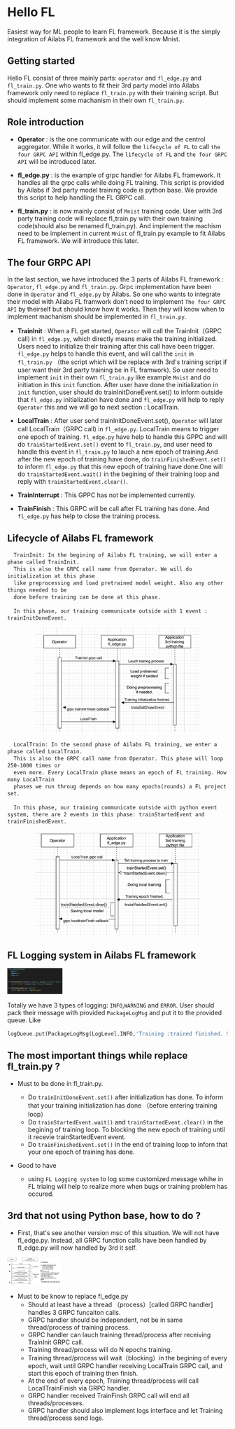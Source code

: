 # Hello FL

Easiest way for ML people to learn FL framework. Because it is the simply integration of Ailabs FL framework and the well know Mnist.

## Getting started

Hello FL consist of three mainly parts: `operator` and `fl_edge.py` and `fl_train.py`.
One who wants to fit their 3rd party model into Ailabs framework only need to replace `fl_train.py` with their training script. But should implement some machanism in their own `fl_train.py`.

## Role introduction

* **Operator** : is the one communicate with our edge and the centrol aggregator.
While it works, it will follow the `lifecycle of FL` to call `the four GRPC API` within fl_edge.py.
The `lifecycle of FL` and `the four GRPC API` will be introduced later.


* **fl_edge.py** : is the example of grpc handler for Ailabs FL framework. It handles all the grpc calls while doing FL training. This script is provided by Ailabs if 3rd party model training code is python base. We provide this script to help handling the FL GRPC call.

* **fl_train.py** : is now mainly consist of `Mnist` training code. User with 3rd party training code will replace fl_train.py with their own training code(should also be renamed fl_train.py). And implement the machism need to be implement in current `Mnist`  of fl_train.py example to fit Ailabs FL framework. We will introduce this later.


## The four GRPC API

In the last section, we have introduced the 3 parts of Ailabs FL framework : `Operator`, `fl_edge.py` and `fl_train.py`. Grpc implementation have been done in `Operator` and `fl_edge.py` by Ailabs. So one who wants to integrate their model with Ailabs FL framwork don't need to implement `The four GRPC API` by theirself but should know how it works. Then they will know when to implement machanism should be implemented in `fl_train.py`.

* **TrainInit** : When a FL get started, `Operator` will call the TrainInit（GRPC call) in `fl_edge.py`, which directly means make the training initialized. Users need to initialize their training after this call have been trigger. `fl_edge.py` helps to handle this event, and will call the `init` in `fl_train.py` （the script which will be replace with 3rd's training script if user want their 3rd party training be in FL framwork). So user need to implement `init` in their own `fl_train.py` like example `Mnist` and do initiation in this `init` function. After user have done the initialization in `init` function, user should do trainInitDoneEvent.set() to inform outside that  `fl_edge.py` initialization have done and `fl_edge.py` will help to reply `Operator` this and we will go to next section : LocalTrain.

* **LocalTrain** : After user send trainInitDoneEvent.set(), `Operator` will later call LocalTrain（GRPC call)  in `fl_edge.py`. LocalTrain means to trigger one epoch of training. `fl_edge.py` have help to handle this GPPC and will do `trainStartedEvent.set()` event to `fl_train.py`, and user need to handle this event in `fl_train.py` to lauch a new epoch of training.And after the new epoch of training have done, do `trainFinishedEvent.set()` to inform `fl_edge.py` that this new epoch of training have done.One will do `trainStartedEvent.wait()` in the begining of their training loop and reply with  `trainStartedEvent.clear()`.


* **TrainInterrupt** : This GPPC has not be implemented currently.

* **TrainFinish** : This GRPC will be call after FL training has done. And `fl_edge.py` has help to close the training process.


## Lifecycle of Ailabs FL framework

```plaintext
  TrainInit: In the begining of Ailabs FL training, we will enter a phase called TrainInit.
  This is also the GRPC call name from Operator. We will do initialization at this phase
  like preprocessing and load pretrained model weight. Also any other things needed to be
  done before training can be done at this phase.

  In this phase, our training communicate outside with 1 event : trainInitDoneEvent.
```
<div align="center"><img src="./assets/msc_1.png" style="width:75%"></img></div>

```plaintext
  LocalTrain: In the second phase of Ailabs FL training, we enter a phase called LocalTrain.
  This is also the GRPC call name from Operator. This phase will loop 250-1000 times or
  even more. Every LocalTrain phase means an epoch of FL training. How many LocalTrain
  phases we run throug depends on how many epochs(rounds) a FL project set.

  In this phase, our training communicate outside with python event system, there are 2 events in this phase: trainStartedEvent and trainFinishedEvent.
```

<div align="center"><img src="./assets/msc_2.png" style="width:75%"></img></div>

## FL Logging system in Ailabs FL framework

<div align="left"><img src="./assets/logging_1.png" style="width:25%"></img></div>


Totally we have 3 types of logging: `INFO`,`WARNING` and `ERROR`.
User should pack their message with provided `PackageLogMsg` and put it to the provided queue. Like

```python
logQueue.put(PackageLogMsg(LogLevel.INFO,'Training :trained finished. Start saving model weight'))
```

## The most important things while replace fl_train.py ?

* Must to be done in fl_train.py.
  * Do `trainInitDoneEvent.set()` after initialization has done. To inform that your training initialization has done （before entering training loop）
  * Do `trainStartedEvent.wait()` and `trainStartedEvent.clear()` in the begining of training loop. To blocking the new epoch of training until it recevie trainStartedEvent event.
  * Do `trainFinishedEvent.set()` in the end of training loop to inforn that your one epoch of training has done.

* Good to have
  * using `FL Logging system` to log some customized message whihe in FL triaing will help to realize more when bugs or training problem has occured.


## 3rd that not using Python base, how to do ?

* First, that's see another version msc of this situation. We will not have fl_edge.py. Instead, all GRPC function calls have been handled by fl_edge.py will now handled by 3rd it self.

<div align="left"><img src="./assets/3rd_without_python.png" style="width:25%"></img></div>

* Must to be know to replace fl_edge.py
    * Should at least have a thread （process）[called GRPC handler] handles 3 GRPC funcaiton calls.
    * GRPC handler should be independent, not be in same thread/process of training process.
    * GRPC handler can lauch training thread/process after receiving TrainInit GRPC call.
    * Training thread/process will do N epochs training.
    * Training thread/process will wait（blocking）in the begining of every epoch, wait until GRPC handler receiving LocalTrain GRPC call, and start this epoch of training then finish.
    * At the end of every epoch, Training thread/process will call LocallTrainFinish via GRPC handler.
    * GRPC handler received TrainFinsh GRPC call will end all threads/processes.
    * GRPC handler should also implement logs interface and let Training thread/process send logs.